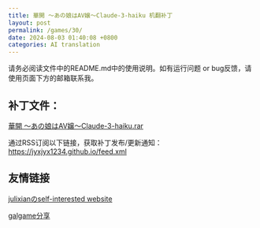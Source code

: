 ```yaml
---
title: 華開 ～あの娘はAV嬢～Claude-3-haiku 机翻补丁
layout: post
permalink: /games/30/
date: 2024-08-03 01:40:08 +0800
categories: AI translation
---
```



请务必阅读文件中的README.md中的使用说明。如有运行问题 or bug反馈，请使用页面下方的邮箱联系我。

## 补丁文件：

[華開 ～あの娘はAV嬢～Claude-3-haiku.rar](../resources/%E8%8F%AF%E9%96%8B%20%EF%BD%9E%E3%81%82%E3%81%AE%E5%A8%98%E3%81%AFAV%E5%AC%A2%EF%BD%9EClaude-3-haiku.rar)

 

通过RSS订阅以下链接，获取补丁发布/更新通知：https://jyxjyx1234.github.io/feed.xml

## 友情链接

[julixianのself-interested website](https://julixian-siw.worldsystem.top/) 

[galgame分享](https://t.me/galgpt)